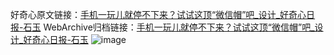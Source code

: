 好奇心原文链接：[手机一玩儿就停不下来？试试这顶“微信帽”吧_设计_好奇心日报-石玉](https://www.qdaily.com/articles/8622.html)
WebArchive归档链接：[手机一玩儿就停不下来？试试这顶“微信帽”吧_设计_好奇心日报-石玉](http://web.archive.org/web/20190623153229/https://www.qdaily.com/articles/8622.html)
![image](http://ww3.sinaimg.cn/large/007d5XDply1g3vdllfxnhj30u04ae7wh)